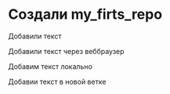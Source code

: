 # Создали my_firts_repo

Добавили текст

Добавили текст через веббраузер

Добавим текст локально

Добавии текст в новой ветке